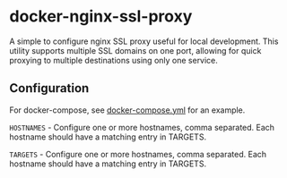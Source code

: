 # docker-nginx-ssl-proxy

A simple to configure nginx SSL proxy useful for local development. This utility supports multiple SSL domains on one
port, allowing for quick proxying to multiple destinations using only one service.

## Configuration

For docker-compose, see [docker-compose.yml](./docker-compose.yml) for an example.

`HOSTNAMES` - Configure one or more hostnames, comma separated. Each hostname should have a matching entry in TARGETS.

`TARGETS` - Configure one or more hostnames, comma separated. Each hostname should have a matching entry in TARGETS.
